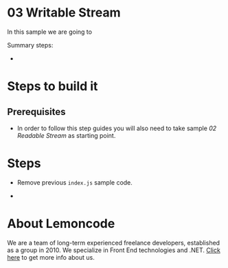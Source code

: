 # 03 Writable Stream

In this sample we are going to

Summary steps:

-

# Steps to build it

## Prerequisites

- In order to follow this step guides you will also need to take sample _02 Readable Stream_ as starting point.

# Steps

- Remove previous `index.js` sample code.

-

# About Lemoncode

We are a team of long-term experienced freelance developers, established as a group in 2010.
We specialize in Front End technologies and .NET. [Click here](http://lemoncode.net/services/en/#en-home) to get more info about us.
